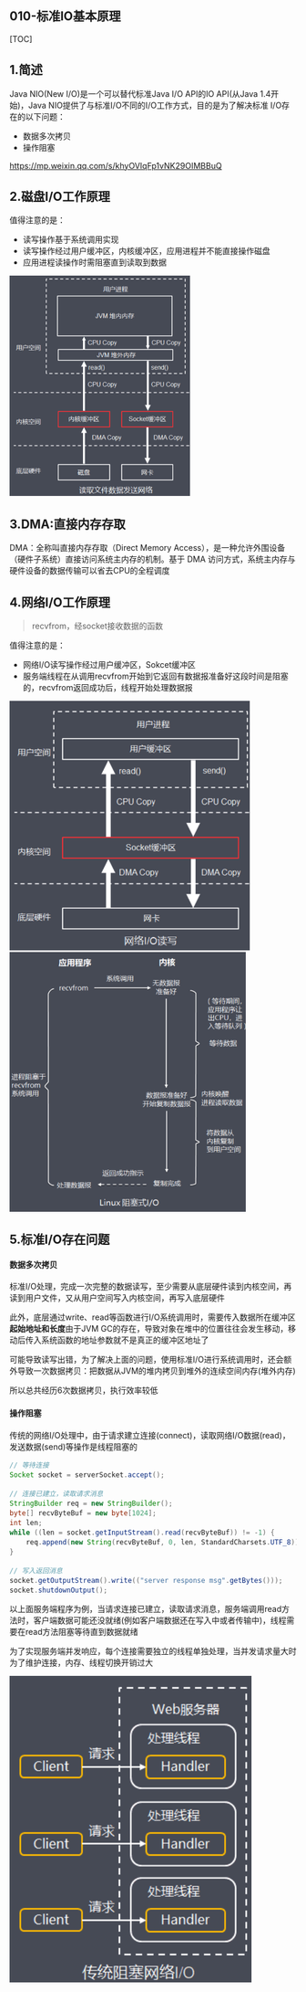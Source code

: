 ## 010-标准IO基本原理

[TOC]

## 1.简述

Java NIO(New I/O)是一个可以替代标准Java I/O API的IO API(从Java 1.4开始)，Java NIO提供了与标准I/O不同的I/O工作方式，目的是为了解决标准 I/O存在的以下问题：

- 数据多次拷贝
- 操作阻塞

https://mp.weixin.qq.com/s/khyOVIqFp1vNK29OIMBBuQ

## 2.磁盘I/O工作原理

值得注意的是：

- 读写操作基于系统调用实现
- 读写操作经过用户缓冲区，内核缓冲区，应用进程并不能直接操作磁盘
- 应用进程读操作时需阻塞直到读取到数据

<img src="../../../../assets/image-20201228201048781.png" alt="image-20201228201048781" style="zoom:50%;" />

## 3.DMA:直接内存存取

DMA：全称叫直接内存存取（Direct Memory Access），是一种允许外围设备（硬件子系统）直接访问系统主内存的机制。基于 DMA 访问方式，系统主内存与硬件设备的数据传输可以省去CPU的全程调度

## 4.网络I/O工作原理

> recvfrom，经socket接收数据的函数

值得注意的是：

- 网络I/O读写操作经过用户缓冲区，Sokcet缓冲区
- 服务端线程在从调用recvfrom开始到它返回有数据报准备好这段时间是阻塞的，recvfrom返回成功后，线程开始处理数据报



<img src="../../../../assets/image-20210218175744843.png" alt="image-20210218175744843" style="zoom:67%;" />

<img src="../../../../assets/image-20210218175758682.png" alt="image-20210218175758682" style="zoom:67%;" />

## 5.标准I/O存在问题

#### 数据多次拷贝

标准I/O处理，完成一次完整的数据读写，至少需要从底层硬件读到内核空间，再读到用户文件，又从用户空间写入内核空间，再写入底层硬件

此外，底层通过write、read等函数进行I/O系统调用时，需要传入数据所在缓冲区**起始地址和长度**由于JVM GC的存在，导致对象在堆中的位置往往会发生移动，移动后传入系统函数的地址参数就不是真正的缓冲区地址了

可能导致读写出错，为了解决上面的问题，使用标准I/O进行系统调用时，还会额外导致一次数据拷贝：把数据从JVM的堆内拷贝到堆外的连续空间内存(堆外内存)

所以总共经历6次数据拷贝，执行效率较低

#### 操作阻塞

传统的网络I/O处理中，由于请求建立连接(connect)，读取网络I/O数据(read)，发送数据(send)等操作是线程阻塞的

```java
// 等待连接
Socket socket = serverSocket.accept();

// 连接已建立，读取请求消息
StringBuilder req = new StringBuilder();
byte[] recvByteBuf = new byte[1024];
int len;
while ((len = socket.getInputStream().read(recvByteBuf)) != -1) {
	req.append(new String(recvByteBuf, 0, len, StandardCharsets.UTF_8));
}

// 写入返回消息
socket.getOutputStream().write(("server response msg".getBytes()));
socket.shutdownOutput();
```

以上面服务端程序为例，当请求连接已建立，读取请求消息，服务端调用read方法时，客户端数据可能还没就绪(例如客户端数据还在写入中或者传输中)，线程需要在read方法阻塞等待直到数据就绪

为了实现服务端并发响应，每个连接需要独立的线程单独处理，当并发请求量大时为了维护连接，内存、线程切换开销过大

![image-20201228201435795](../../../../assets/image-20201228201435795.png)